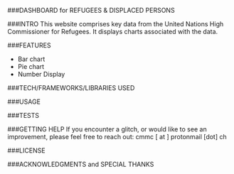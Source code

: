 ###DASHBOARD for REFUGEES & DISPLACED PERSONS

###INTRO
This website comprises key data from the United Nations High Commissioner for Refugees.
It displays charts associated with the data.

###FEATURES
- Bar chart
- Pie chart 
- Number Display



###TECH/FRAMEWORKS/LIBRARIES USED

###USAGE

###TESTS

###GETTING HELP
If you encounter a glitch, or would like to see an improvement, please feel free to reach out: cmmc [ at ] protonmail [dot] ch 

###LICENSE


###ACKNOWLEDGMENTS and SPECIAL THANKS



